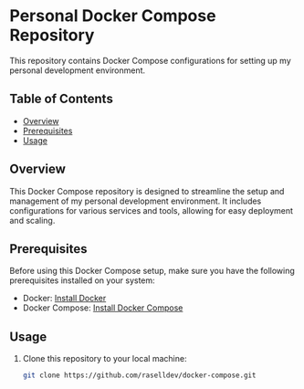 # Personal Docker Compose Repository

This repository contains Docker Compose configurations for setting up my personal development environment.

## Table of Contents
- [Overview](#overview)
- [Prerequisites](#prerequisites)
- [Usage](#usage)
  
## Overview

This Docker Compose repository is designed to streamline the setup and management of my personal development environment. It includes configurations for various services and tools, allowing for easy deployment and scaling.

## Prerequisites

Before using this Docker Compose setup, make sure you have the following prerequisites installed on your system:

- Docker: [Install Docker](https://docs.docker.com/get-docker/)
- Docker Compose: [Install Docker Compose](https://docs.docker.com/compose/install/)

## Usage

1. Clone this repository to your local machine:

   ```bash
   git clone https://github.com/raselldev/docker-compose.git
